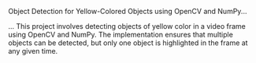 Object Detection for Yellow-Colored Objects using OpenCV and NumPy...

...
This project involves detecting objects of yellow color in a video frame using OpenCV and NumPy. The implementation ensures that multiple objects can be detected, but only one object is highlighted in the frame at any given time.


